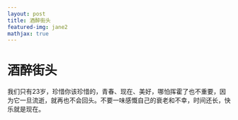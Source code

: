 ```yaml
---
layout: post
title: 酒醉街头
featured-img: jane2
mathjax: true
---
```


# 酒醉街头

我们只有23岁，珍惜你该珍惜的，青春、现在、美好，哪怕挥霍了也不重要，因为它一旦流逝，就再也不会回头。不要一味感慨自己的衰老和不幸，时间还长，快乐就是现在。